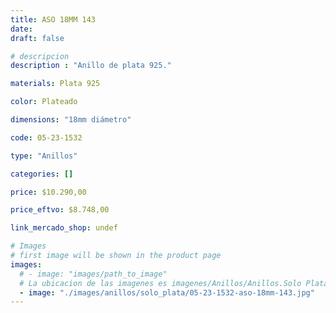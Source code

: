 ```yaml
---
title: ASO 18MM 143
date: 
draft: false

# descripcion
description : "Anillo de plata 925."

materials: Plata 925

color: Plateado

dimensions: "18mm diámetro"

code: 05-23-1532

type: "Anillos"

categories: []

price: $10.290,00

price_eftvo: $8.748,00

link_mercado_shop: undef

# Images
# first image will be shown in the product page
images:
  # - image: "images/path_to_image"
  # La ubicacion de las imagenes es imagenes/Anillos/Anillos.Solo Plata/05-23-1532-aso-18mm-143
  - image: "./images/anillos/solo_plata/05-23-1532-aso-18mm-143.jpg"
---
```

